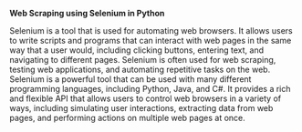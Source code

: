 **Web Scraping using Selenium in Python**

Selenium is a tool that is used for automating web browsers. It allows users to write scripts and programs that can interact with web pages in the same way that a user would, including clicking buttons, entering text, and navigating to different pages. Selenium is often used for web scraping, testing web applications, and automating repetitive tasks on the web.
Selenium is a powerful tool that can be used with many different programming languages, including Python, Java, and C#. It provides a rich and flexible API that allows users to control web browsers in a variety of ways, including simulating user interactions, extracting data from web pages, and performing actions on multiple web pages at once.
